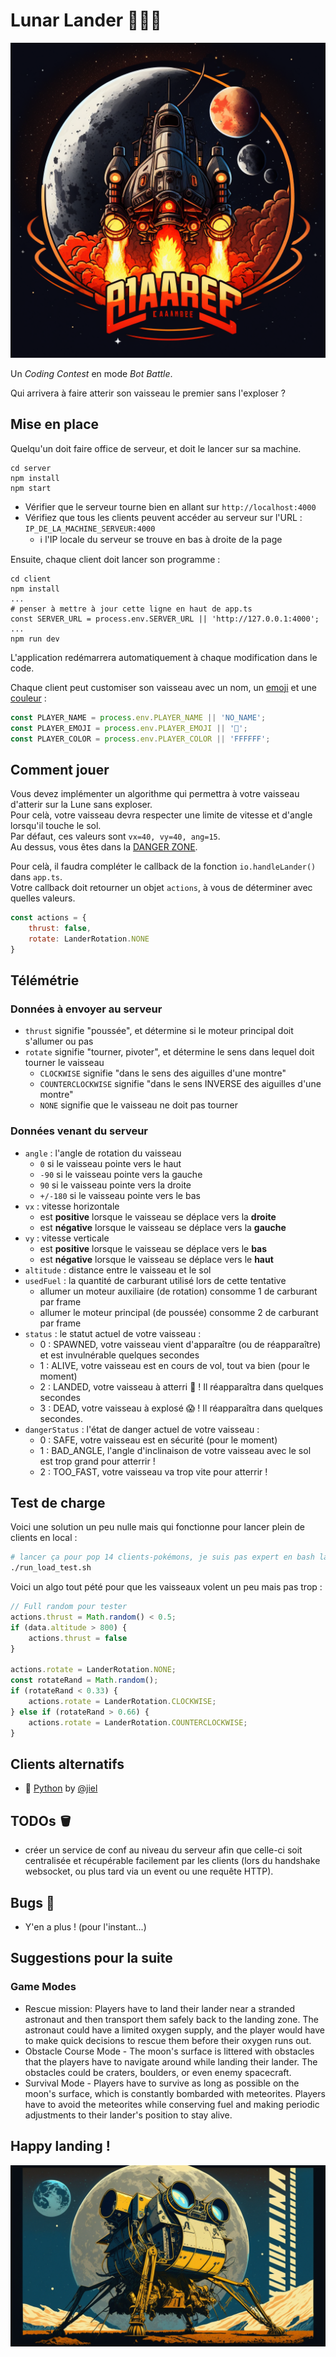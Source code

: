 # Lunar Lander 🧑‍🚀🚀

![logo.png](logo.png)

Un *Coding Contest* en mode *Bot Battle*.

Qui arrivera à faire atterir son vaisseau le premier sans l'exploser ?

## Mise en place

Quelqu'un doit faire office de serveur, et doit le lancer sur sa machine.

```shell
cd server
npm install
npm start
```

- Vérifier que le serveur tourne bien en allant sur `http://localhost:4000`  
- Vérifiez que tous les clients peuvent accéder au serveur sur l'URL : `IP_DE_LA_MACHINE_SERVEUR:4000`
  - ℹ️ l'IP locale du serveur se trouve en bas à droite de la page

Ensuite, chaque client doit lancer son programme :
```shell
cd client
npm install
...
# penser à mettre à jour cette ligne en haut de app.ts
const SERVER_URL = process.env.SERVER_URL || 'http://127.0.0.1:4000';
...
npm run dev
```
L'application redémarrera automatiquement à chaque modification dans le code.

Chaque client peut customiser son vaisseau avec un nom, un [emoji](https://emojipedia.org/) et une [couleur](https://www.colorhexa.com/) : 

```javascript
const PLAYER_NAME = process.env.PLAYER_NAME || 'NO_NAME';
const PLAYER_EMOJI = process.env.PLAYER_EMOJI || '💩';
const PLAYER_COLOR = process.env.PLAYER_COLOR || 'FFFFFF';
```

## Comment jouer

Vous devez implémenter un algorithme qui permettra à votre vaisseau d'atterir sur la Lune sans exploser.  
Pour celà, votre vaisseau devra respecter une limite de vitesse et d'angle lorsqu'il touche le sol.  
Par défaut, ces valeurs sont `vx=40, vy=40, ang=15`.  
Au dessus, vous êtes dans la [DANGER ZONE](https://www.youtube.com/watch?v=siwpn14IE7E&ab_channel=KennyLogginsVEVO).  

Pour celà, il faudra compléter le callback de la fonction `io.handleLander()` dans `app.ts`.  
Votre callback doit retourner un objet `actions`, à vous de déterminer avec quelles valeurs.  

```javascript
const actions = {
    thrust: false,
    rotate: LanderRotation.NONE
}
```

## Télémétrie

### Données à envoyer au serveur

- `thrust` signifie "poussée", et détermine si le moteur principal doit s'allumer ou pas
- `rotate` signifie "tourner, pivoter", et détermine le sens dans lequel doit tourner le vaisseau
  - `CLOCKWISE` signifie "dans le sens des aiguilles d'une montre"
  - `COUNTERCLOCKWISE` signifie "dans le sens INVERSE des aiguilles d'une montre"
  - `NONE` signifie que le vaisseau ne doit pas tourner

### Données venant du serveur

- `angle` : l'angle de rotation du vaisseau
  - `0` si le vaisseau pointe vers le haut
  - `-90` si le vaisseau pointe vers la gauche
  - `90` si le vaisseau pointe vers la droite
  - `+/-180` si le vaisseau pointe vers le bas
- `vx` : vitesse horizontale
  - est **positive** lorsque le vaisseau se déplace vers la **droite**
  - est **négative** lorsque le vaisseau se déplace vers la **gauche**
- `vy` : vitesse verticale
  - est **positive** lorsque le vaisseau se déplace vers le **bas**
  - est **négative** lorsque le vaisseau se déplace vers le **haut**
- `altitude` : distance entre le vaisseau et le sol
- `usedFuel` : la quantité de carburant utilisé lors de cette tentative
  - allumer un moteur auxiliaire (de rotation) consomme 1 de carburant par frame
  - allumer le moteur principal (de poussée) consomme 2 de carburant par frame 
- `status` : le statut actuel de votre vaisseau :
  - 0 : SPAWNED, votre vaisseau vient d'apparaître (ou de réapparaître) et est invulnérable quelques secondes
  - 1 : ALIVE, votre vaisseau est en cours de vol, tout va bien (pour le moment)
  - 2 : LANDED, votre vaisseau à atterri 🎉 ! Il réapparaîtra dans quelques secondes
  - 3 : DEAD, votre vaisseau à explosé 😱 ! Il réapparaîtra dans quelques secondes.
- `dangerStatus` : l'état de danger actuel de votre vaisseau :
  - 0 : SAFE, votre vaisseau est en sécurité (pour le moment)
  - 1 : BAD_ANGLE, l'angle d'inclinaison de votre vaisseau avec le sol est trop grand pour atterrir !
  - 2 : TOO_FAST, votre vaisseau va trop vite pour atterrir !

## Test de charge 

Voici une solution un peu nulle mais qui fonctionne pour lancer plein de clients en local :

```bash
# lancer ça pour pop 14 clients-pokémons, je suis pas expert en bash laissez moi tranquille
./run_load_test.sh
```

Voici un algo tout pété pour que les vaisseaux volent un peu mais pas trop :

```js
// Full random pour tester
actions.thrust = Math.random() < 0.5;
if (data.altitude > 800) {
    actions.thrust = false
}

actions.rotate = LanderRotation.NONE;
const rotateRand = Math.random();
if (rotateRand < 0.33) {
    actions.rotate = LanderRotation.CLOCKWISE;
} else if (rotateRand > 0.66) {
    actions.rotate = LanderRotation.COUNTERCLOCKWISE;
}
```

## Clients alternatifs

- 🐍 [Python](https://github.com/jiel/intrepyx) by [@jiel](https://github.com/jiel)  

## TODOs 🪣

- créer un service de conf au niveau du serveur afin que celle-ci soit centralisée et récupérable facilement par les clients (lors du handshake websocket, ou plus tard via un event ou une requête HTTP).

## Bugs 🐛

- Y'en a plus ! (pour l'instant...)

## Suggestions pour la suite 

### Game Modes

- Rescue mission: Players have to land their lander near a stranded astronaut and then transport them safely back to the landing zone. The astronaut could have a limited oxygen supply, and the player would have to make quick decisions to rescue them before their oxygen runs out.
- Obstacle Course Mode - The moon's surface is littered with obstacles that the players have to navigate around while landing their lander. The obstacles could be craters, boulders, or even enemy spacecraft.
- Survival Mode - Players have to survive as long as possible on the moon's surface, which is constantly bombarded with meteorites. Players have to avoid the meteorites while conserving fuel and making periodic adjustments to their lander's position to stay alive.

## Happy landing !

![poster.png](poster.png)